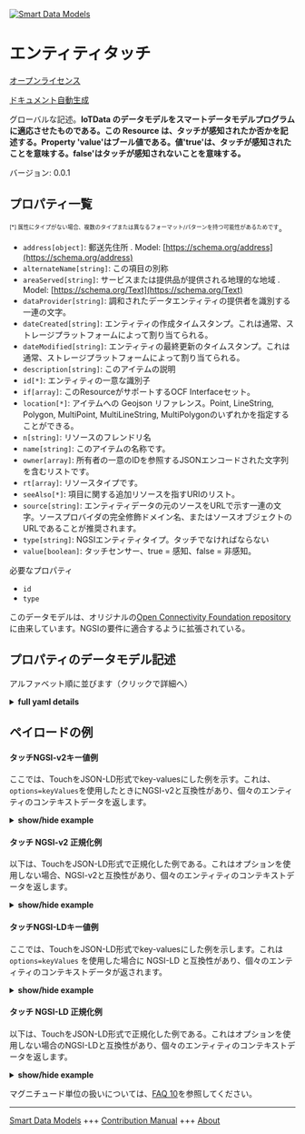 <!-- 10-Header -->  
[![Smart Data Models](https://smartdatamodels.org/wp-content/uploads/2022/01/SmartDataModels_logo.png "Logo")](https://smartdatamodels.org)  
エンティティタッチ  
=========<!-- /10-Header -->  
<!-- 15-License -->  
[オープンライセンス](https://github.com/smart-data-models//dataModel.OCF/blob/master/Touch/LICENSE.md)  
[ドキュメント自動生成](https://docs.google.com/presentation/d/e/2PACX-1vTs-Ng5dIAwkg91oTTUdt8ua7woBXhPnwavZ0FxgR8BsAI_Ek3C5q97Nd94HS8KhP-r_quD4H0fgyt3/pub?start=false&loop=false&delayms=3000#slide=id.gb715ace035_0_60)  
<!-- /15-License -->  
<!-- 20-Description -->  
グローバルな記述。**IoTData のデータモデルをスマートデータモデルプログラムに適応させたものである。この Resource は、タッチが感知されたか否かを記述する。Property 'value'はブール値である。値'true'は、タッチが感知されたことを意味する。false'はタッチが感知されないことを意味する。**  
バージョン: 0.0.1  
<!-- /20-Description -->  
<!-- 30-PropertiesList -->  

## プロパティ一覧  

<sup><sub>[*] 属性にタイプがない場合、複数のタイプまたは異なるフォーマット/パターンを持つ可能性があるためです</sub></sup>。  
- `address[object]`: 郵送先住所  . Model: [https://schema.org/address](https://schema.org/address)- `alternateName[string]`: この項目の別称  - `areaServed[string]`: サービスまたは提供品が提供される地理的な地域  . Model: [https://schema.org/Text](https://schema.org/Text)- `dataProvider[string]`: 調和されたデータエンティティの提供者を識別する一連の文字。  - `dateCreated[string]`: エンティティの作成タイムスタンプ。これは通常、ストレージプラットフォームによって割り当てられる。  - `dateModified[string]`: エンティティの最終更新のタイムスタンプ。これは通常、ストレージプラットフォームによって割り当てられる。  - `description[string]`: このアイテムの説明  - `id[*]`: エンティティの一意な識別子  - `if[array]`: このResourceがサポートするOCF Interfaceセット。  - `location[*]`: アイテムへの Geojson リファレンス。Point, LineString, Polygon, MultiPoint, MultiLineString, MultiPolygonのいずれかを指定することができる。  - `n[string]`: リソースのフレンドリ名  - `name[string]`: このアイテムの名称です。  - `owner[array]`: 所有者の一意のIDを参照するJSONエンコードされた文字列を含むリストです。  - `rt[array]`: リソースタイプです。  - `seeAlso[*]`: 項目に関する追加リソースを指すURIのリスト。  - `source[string]`: エンティティデータの元のソースをURLで示す一連の文字。ソースプロバイダの完全修飾ドメイン名、またはソースオブジェクトのURLであることが推奨されます。  - `type[string]`: NGSIエンティティタイプ。タッチでなければならない  - `value[boolean]`: タッチセンサー、true = 感知、false = 非感知。  <!-- /30-PropertiesList -->  
<!-- 35-RequiredProperties -->  
必要なプロパティ  
- `id`  - `type`  <!-- /35-RequiredProperties -->  
<!-- 40-RequiredProperties -->  
このデータモデルは、オリジナルの[Open Connectivity Foundation repository](https://github.com/openconnectivityfoundation/IoTDataModels)に由来しています。NGSIの要件に適合するように拡張されている。  
<!-- /40-RequiredProperties -->  
<!-- 50-DataModelHeader -->  
## プロパティのデータモデル記述  
アルファベット順に並びます（クリックで詳細へ）  
<!-- /50-DataModelHeader -->  
<!-- 60-ModelYaml -->  
<details><summary><strong>full yaml details</strong></summary>    
```yaml  
Touch:    
  description: 'Smart Data Models Program adaptation of the original IoTData data Models. This Resource describes whether a touch has been sensed or not. The Property ''value'' is a boolean. A value of ''true'' means that touch has been sensed. A value of ''false'' means that touch not been sensed. '    
  properties:    
    address:    
      description: 'The mailing address'    
      properties:    
        addressCountry:    
          description: 'Property. The country. For example, Spain. Model:''https://schema.org/addressCountry'''    
          type: string    
        addressLocality:    
          description: 'Property. The locality in which the street address is, and which is in the region. Model:''https://schema.org/addressLocality'''    
          type: string    
        addressRegion:    
          description: 'Property. The region in which the locality is, and which is in the country. Model:''https://schema.org/addressRegion'''    
          type: string    
        postOfficeBoxNumber:    
          description: 'Property. The post office box number for PO box addresses. For example, 03578. Model:''https://schema.org/postOfficeBoxNumber'''    
          type: string    
        postalCode:    
          description: 'Property. The postal code. For example, 24004. Model:''https://schema.org/https://schema.org/postalCode'''    
          type: string    
        streetAddress:    
          description: 'Property. The street address. Model:''https://schema.org/streetAddress'''    
          type: string    
      type: object    
      x-ngsi:    
        model: https://schema.org/address    
        type: Property    
    alternateName:    
      description: 'An alternative name for this item'    
      type: string    
      x-ngsi:    
        type: Property    
    areaServed:    
      description: 'The geographic area where a service or offered item is provided'    
      type: string    
      x-ngsi:    
        model: https://schema.org/Text    
        type: Property    
    dataProvider:    
      description: 'A sequence of characters identifying the provider of the harmonised data entity.'    
      type: string    
      x-ngsi:    
        type: Property    
    dateCreated:    
      description: 'Entity creation timestamp. This will usually be allocated by the storage platform.'    
      format: date-time    
      type: string    
      x-ngsi:    
        type: Property    
    dateModified:    
      description: 'Timestamp of the last modification of the entity. This will usually be allocated by the storage platform.'    
      format: date-time    
      type: string    
      x-ngsi:    
        type: Property    
    description:    
      description: 'A description of this item'    
      type: string    
      x-ngsi:    
        type: Property    
    id:    
      anyOf: &touch_-_properties_-_owner_-_items_-_anyof    
        - description: 'Property. Identifier format of any NGSI entity'    
          maxLength: 256    
          minLength: 1    
          pattern: ^[\w\-\.\{\}\$\+\*\[\]`|~^@!,:\\]+$    
          type: string    
        - description: 'Property. Identifier format of any NGSI entity'    
          format: uri    
          type: string    
      description: 'Unique identifier of the entity'    
      x-ngsi:    
        type: Property    
    if:    
      description: 'The OCF Interface set supported by this Resource.'    
      items:    
        enum:    
          - oic.if.s    
          - oic.if.baseline    
        type: string    
      minItems: 2    
      readOnly: true    
      type: array    
      uniqueItems: true    
      x-ngsi:    
        type: Property    
    location:    
      description: 'Geojson reference to the item. It can be Point, LineString, Polygon, MultiPoint, MultiLineString or MultiPolygon'    
      oneOf:    
        - description: 'Geoproperty. Geojson reference to the item. Point'    
          properties:    
            bbox:    
              items:    
                type: number    
              minItems: 4    
              type: array    
            coordinates:    
              items:    
                type: number    
              minItems: 2    
              type: array    
            type:    
              enum:    
                - Point    
              type: string    
          required:    
            - type    
            - coordinates    
          title: 'GeoJSON Point'    
          type: object    
        - description: 'Geoproperty. Geojson reference to the item. LineString'    
          properties:    
            bbox:    
              items:    
                type: number    
              minItems: 4    
              type: array    
            coordinates:    
              items:    
                items:    
                  type: number    
                minItems: 2    
                type: array    
              minItems: 2    
              type: array    
            type:    
              enum:    
                - LineString    
              type: string    
          required:    
            - type    
            - coordinates    
          title: 'GeoJSON LineString'    
          type: object    
        - description: 'Geoproperty. Geojson reference to the item. Polygon'    
          properties:    
            bbox:    
              items:    
                type: number    
              minItems: 4    
              type: array    
            coordinates:    
              items:    
                items:    
                  items:    
                    type: number    
                  minItems: 2    
                  type: array    
                minItems: 4    
                type: array    
              type: array    
            type:    
              enum:    
                - Polygon    
              type: string    
          required:    
            - type    
            - coordinates    
          title: 'GeoJSON Polygon'    
          type: object    
        - description: 'Geoproperty. Geojson reference to the item. MultiPoint'    
          properties:    
            bbox:    
              items:    
                type: number    
              minItems: 4    
              type: array    
            coordinates:    
              items:    
                items:    
                  type: number    
                minItems: 2    
                type: array    
              type: array    
            type:    
              enum:    
                - MultiPoint    
              type: string    
          required:    
            - type    
            - coordinates    
          title: 'GeoJSON MultiPoint'    
          type: object    
        - description: 'Geoproperty. Geojson reference to the item. MultiLineString'    
          properties:    
            bbox:    
              items:    
                type: number    
              minItems: 4    
              type: array    
            coordinates:    
              items:    
                items:    
                  items:    
                    type: number    
                  minItems: 2    
                  type: array    
                minItems: 2    
                type: array    
              type: array    
            type:    
              enum:    
                - MultiLineString    
              type: string    
          required:    
            - type    
            - coordinates    
          title: 'GeoJSON MultiLineString'    
          type: object    
        - description: 'Geoproperty. Geojson reference to the item. MultiLineString'    
          properties:    
            bbox:    
              items:    
                type: number    
              minItems: 4    
              type: array    
            coordinates:    
              items:    
                items:    
                  items:    
                    items:    
                      type: number    
                    minItems: 2    
                    type: array    
                  minItems: 4    
                  type: array    
                type: array    
              type: array    
            type:    
              enum:    
                - MultiPolygon    
              type: string    
          required:    
            - type    
            - coordinates    
          title: 'GeoJSON MultiPolygon'    
          type: object    
      x-ngsi:    
        type: Geoproperty    
    n:    
      description: 'Friendly name of the Resource'    
      maxLength: 64    
      readOnly: true    
      type: string    
      x-ngsi:    
        type: Property    
    name:    
      description: 'The name of this item.'    
      type: string    
      x-ngsi:    
        type: Property    
    owner:    
      description: 'A List containing a JSON encoded sequence of characters referencing the unique Ids of the owner(s)'    
      items:    
        anyOf: *touch_-_properties_-_owner_-_items_-_anyof    
        description: 'Property. Unique identifier of the entity'    
      type: array    
      x-ngsi:    
        type: Property    
    rt:    
      description: 'The Resource Type.'    
      items:    
        enum:    
          - oic.r.sensor.touch    
        maxLength: 64    
        type: string    
      minItems: 1    
      readOnly: true    
      type: array    
      uniqueItems: true    
      x-ngsi:    
        type: Property    
    seeAlso:    
      description: 'list of uri pointing to additional resources about the item'    
      oneOf:    
        - items:    
            format: uri    
            type: string    
          minItems: 1    
          type: array    
        - format: uri    
          type: string    
      x-ngsi:    
        type: Property    
    source:    
      description: 'A sequence of characters giving the original source of the entity data as a URL. Recommended to be the fully qualified domain name of the source provider, or the URL to the source object.'    
      type: string    
      x-ngsi:    
        type: Property    
    type:    
      description: 'NGSI entity type. It has to be Touch'    
      enum:    
        - Touch    
      type: string    
      x-ngsi:    
        type: Property    
    value:    
      description: 'The touch sensor, true = sensed, false = not sensed.'    
      readOnly: true    
      type: boolean    
      x-ngsi:    
        type: Property    
  required:    
    - id    
    - type    
  type: object    
  x-derived-from: https://github.com/OpenInterConnect/IoTDataModels/blob/master/TouchResURI.swagger.json    
  x-disclaimer: 'Redistribution and use in source and binary forms, with or without modification, are permitted  provided that the license conditions are met. Copyleft (c) 2021 Contributors to Smart Data Models Program'    
  x-license-url: https://github.com/smart-data-models/dataModel.OCF/blob/master/Touch/LICENSE.md    
  x-model-schema: https://smart-data-models.github.io/dataModel.IoTDataModels/Touch/schema.json    
  x-model-tags: OCF    
  x-version: 0.0.1    
```  
</details>    
<!-- /60-ModelYaml -->  
<!-- 70-MiddleNotes -->  
<!-- /70-MiddleNotes -->  
<!-- 80-Examples -->  
## ペイロードの例  
#### タッチNGSI-v2キー値例  
ここでは、TouchをJSON-LD形式でkey-valuesにした例を示す。これは、`options=keyValues`を使用したときにNGSI-v2と互換性があり、個々のエンティティのコンテキストデータを返します。  
<details><summary><strong>show/hide example</strong></summary>    
```json  
{  
  "id": "urn:ngsi-ld:Touch:id:LOIR:63598499",  
  "dateCreated": "1983-12-11T19:06:03Z",  
  "dateModified": "2013-08-06T21:33:42Z",  
  "source": "National hold movie his idea hear actually. Represent tough another to high reach. Everyone consumer area a between player.",  
  "name": "Second record indeed discussion discover. Modern candidate factor.",  
  "alternateName": "Campaign wonder media international pass wait cost. Break certainly process car positive along learn. Yet everyone fast.",  
  "description": "Mrs position force scene task. Believe manager challenge everything.",  
  "dataProvider": "Course force hotel ability friend red beyond official. Reveal realize then medical name must. Exactly official population able little expert include.",  
  "owner": [  
    "urn:ngsi-ld:Touch:items:IHLX:24425242",  
    "urn:ngsi-ld:Touch:items:QUCL:88074146"  
  ],  
  "seeAlso": [  
    "urn:ngsi-ld:Touch:items:DMBH:20221912",  
    "urn:ngsi-ld:Touch:items:FGQX:49550308"  
  ],  
  "location": {  
    "type": "Point",  
    "coordinates": [  
      54.5830575,  
      95.942963  
    ]  
  },  
  "address": {  
    "streetAddress": "Forward pass know suggest music from source. Our deep reality suggest change.",  
    "addressLocality": "Leader positive already for cultural class. Turn treatment break quality. Success now special sound bank where relate.",  
    "addressRegion": "Off perhaps necessary save deal late still. Nice ever gas. Area son house forward their then.",  
    "addressCountry": "Successful our student none campaign.",  
    "postalCode": "Pattern who author window loss culture over. Box method customer present. Course that enjoy within economic interview. Off quality edge pay church voice.",  
    "postOfficeBoxNumber": "For agency treat style."  
  },  
  "areaServed": "These list spend local ball cultural. Series thought go vote. Per state push general."  
}  
```  
</details>  
#### タッチ NGSI-v2 正規化例  
以下は、TouchをJSON-LD形式で正規化した例である。これはオプションを使用しない場合、NGSI-v2と互換性があり、個々のエンティティのコンテキストデータを返します。  
<details><summary><strong>show/hide example</strong></summary>    
```json  
{  
  "id": {  
    "type": "string",  
    "value": "urn:ngsi-ld:Touch:id:LOIR:63598499"  
  },  
  "dateCreated": {  
    "format": "date-time",  
    "type": "string",  
    "value": "1983-12-11T19:06:03Z"  
  },  
  "dateModified": {  
    "format": "date-time",  
    "type": "string",  
    "value": "2013-08-06T21:33:42Z"  
  },  
  "source": {  
    "type": "string",  
    "value": "National hold movie his idea hear actually. Represent tough another to high reach. Everyone consumer area a between player."  
  },  
  "name": {  
    "type": "string",  
    "value": "Second record indeed discussion discover. Modern candidate factor."  
  },  
  "alternateName": {  
    "type": "string",  
    "value": "Campaign wonder media international pass wait cost. Break certainly process car positive along learn. Yet everyone fast."  
  },  
  "description": {  
    "type": "string",  
    "value": "Mrs position force scene task. Believe manager challenge everything."  
  },  
  "dataProvider": {  
    "type": "string",  
    "value": "Course force hotel ability friend red beyond official. Reveal realize then medical name must. Exactly official population able little expert include."  
  },  
  "owner": {  
    "type": "array",  
    "value": [  
      "urn:ngsi-ld:Touch:items:IHLX:24425242",  
      "urn:ngsi-ld:Touch:items:QUCL:88074146"  
    ]  
  },  
  "seeAlso": {  
    "type": "array",  
    "value": [  
      "urn:ngsi-ld:Touch:items:DMBH:20221912",  
      "urn:ngsi-ld:Touch:items:FGQX:49550308"  
    ]  
  },  
  "location": {  
    "type": "object",  
    "value": {  
      "type": "Point",  
      "coordinates": [  
        54.5830575,  
        95.942963  
      ]  
    }  
  },  
  "address": {  
    "type": "object",  
    "value": {  
      "streetAddress": "Forward pass know suggest music from source. Our deep reality suggest change.",  
      "addressLocality": "Leader positive already for cultural class. Turn treatment break quality. Success now special sound bank where relate.",  
      "addressRegion": "Off perhaps necessary save deal late still. Nice ever gas. Area son house forward their then.",  
      "addressCountry": "Successful our student none campaign.",  
      "postalCode": "Pattern who author window loss culture over. Box method customer present. Course that enjoy within economic interview. Off quality edge pay church voice.",  
      "postOfficeBoxNumber": "For agency treat style."  
    }  
  },  
  "areaServed": {  
    "type": "string",  
    "value": "These list spend local ball cultural. Series thought go vote. Per state push general."  
  }  
}  
```  
</details>  
#### タッチNGSI-LDキー値例  
ここでは、TouchをJSON-LD形式でkey-valuesにした例を示します。これは `options=keyValues` を使用した場合に NGSI-LD と互換性があり、個々のエンティティのコンテキストデータが返されます。  
<details><summary><strong>show/hide example</strong></summary>    
```json  
{  
    "id": "urn:ngsi-ld:Touch:id:LOIR:63598499",  
    "dateCreated": "1983-12-11T19:06:03Z",  
    "dateModified": "2013-08-06T21:33:42Z",  
    "source": "National hold movie his idea hear actually. Represent tough another to high reach. Everyone consumer area a between player.",  
    "name": "Second record indeed discussion discover. Modern candidate factor.",  
    "alternateName": "Campaign wonder media international pass wait cost. Break certainly process car positive along learn. Yet everyone fast.",  
    "description": "Mrs position force scene task. Believe manager challenge everything.",  
    "dataProvider": "Course force hotel ability friend red beyond official. Reveal realize then medical name must. Exactly official population able little expert include.",  
    "owner": [  
        "urn:ngsi-ld:Touch:items:IHLX:24425242",  
        "urn:ngsi-ld:Touch:items:QUCL:88074146"  
    ],  
    "seeAlso": [  
        "urn:ngsi-ld:Touch:items:DMBH:20221912",  
        "urn:ngsi-ld:Touch:items:FGQX:49550308"  
    ],  
    "location": {  
        "type": "Point",  
        "coordinates": [  
            54.5830575,  
            95.942963  
        ]  
    },  
    "address": {  
        "streetAddress": "Forward pass know suggest music from source. Our deep reality suggest change.",  
        "addressLocality": "Leader positive already for cultural class. Turn treatment break quality. Success now special sound bank where relate.",  
        "addressRegion": "Off perhaps necessary save deal late still. Nice ever gas. Area son house forward their then.",  
        "addressCountry": "Successful our student none campaign.",  
        "postalCode": "Pattern who author window loss culture over. Box method customer present. Course that enjoy within economic interview. Off quality edge pay church voice.",  
        "postOfficeBoxNumber": "For agency treat style."  
    },  
    "areaServed": "These list spend local ball cultural. Series thought go vote. Per state push general.",  
    "@context": [  
        "https://smartdatamodels.org/context.jsonld",  
        "https://raw.githubusercontent.com/smart-data-models/dataModel.OCF/master/context.jsonld"  
    ]  
}  
```  
</details>  
#### タッチ NGSI-LD 正規化例  
以下は、TouchをJSON-LD形式で正規化した例である。これはオプションを使用しない場合のNGSI-LDと互換性があり、個々のエンティティのコンテキストデータを返します。  
<details><summary><strong>show/hide example</strong></summary>    
```json  
{  
    "id": "urn:ngsi-ld:Touch:id:BHOE:99629945",  
    "dateCreated": {  
        "type": "Property",  
        "value": {  
            "@type": "DateTime",  
            "@value": "1976-09-22T04:56:59Z"  
        }  
    },  
    "dateModified": {  
        "type": "Property",  
        "value": {  
            "@type": "DateTime",  
            "@value": "1976-08-17T10:01:00Z"  
        }  
    },  
    "source": {  
        "type": "Property",  
        "value": "Evening pick report."  
    },  
    "name": {  
        "type": "Property",  
        "value": "Protect or trip keep keep. Society every card happy."  
    },  
    "alternateName": {  
        "type": "Property",  
        "value": "Long down deep order across. Dinner space keep compare. Manager majority tonight."  
    },  
    "description": {  
        "type": "Property",  
        "value": "Message amount always between use yes. Plan plan actually thus focus authority. Task perhaps build professional movement individual field."  
    },  
    "dataProvider": {  
        "type": "Property",  
        "value": "Reality house we apply hit."  
    },  
    "owner": {  
        "type": "Property",  
        "value": [  
            "urn:ngsi-ld:Touch:items:ORBA:00184639",  
            "urn:ngsi-ld:Touch:items:YLIL:03077083"  
        ]  
    },  
    "seeAlso": {  
        "type": "Property",  
        "value": [  
            "urn:ngsi-ld:Touch:items:JXOV:82597506"  
        ]  
    },  
    "location": {  
        "type": "Property",  
        "value": {  
            "type": "Point",  
            "coordinates": [  
                -0.1744025,  
                -153.346539  
            ]  
        }  
    },  
    "address": {  
        "type": "Property",  
        "value": {  
            "streetAddress": "Cultural teach light factor keep.",  
            "addressLocality": "Each risk sell final game save major collection. Also interview drug let participant. Cup nor mind check much fear.",  
            "addressRegion": "Ground Mr hot sometimes change off deep. Loss eye image level something recent yes.",  
            "addressCountry": "Full pay response win require increase despite. Bring which bar. Concern you cause black democratic back.",  
            "postalCode": "Hand decision share. Technology imagine score technology treat state image name.",  
            "postOfficeBoxNumber": "Find turn think some than role. Treat serve change final think cost somebody. Financial turn population hair do ahead."  
        }  
    },  
    "areaServed": {  
        "type": "Property",  
        "value": "List impact owner detail everyone. By picture rich middle long very. Window indicate walk exactly figure."  
    },  
    "@context": [  
        "https://smartdatamodels.org/context.jsonld",  
        "https://raw.githubusercontent.com/smart-data-models/dataModel.OCF/master/context.jsonld"  
    ]  
}  
```  
</details><!-- /80-Examples -->  
<!-- 90-FooterNotes -->  
<!-- /90-FooterNotes -->  
<!-- 95-Units -->  
マグニチュード単位の扱いについては、[FAQ 10](https://smartdatamodels.org/index.php/faqs/)を参照してください。  
<!-- /95-Units -->  
<!-- 97-LastFooter -->  
---  
[Smart Data Models](https://smartdatamodels.org) +++ [Contribution Manual](https://bit.ly/contribution_manual) +++ [About](https://bit.ly/Introduction_SDM)<!-- /97-LastFooter -->  
